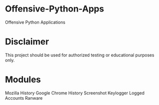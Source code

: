 # Offensive-Python-Apps
Offensive Python Applications

# Disclaimer
This project should be used for authorized testing or educational purposes only.

# Modules
  Mozilla History 
  Google Chrome History
  Screenshot
  Keylogger
  Logged Accounts
  Ranware
